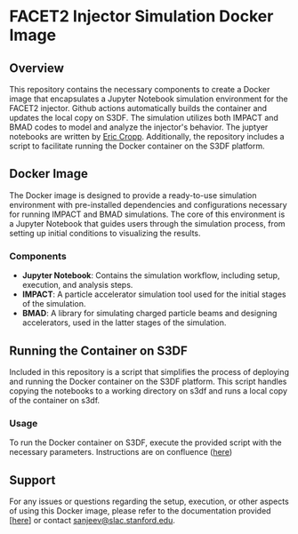 
# FACET2 Injector Simulation Docker Image

## Overview
This repository contains the necessary components to create a Docker image that encapsulates a Jupyter Notebook simulation environment for the FACET2 injector. Github actions automatically builds the container and updates the local copy on S3DF. The simulation utilizes both IMPACT and BMAD codes to model and analyze the injector's behavior. The juptyer notebooks are written by [Eric Cropp](https://github.com/ericcropp/Impact-T_Examples/blob/main/FACET-II_Impact_Bmad/Impact_Bmad.ipynb). Additionally, the repository includes a script to facilitate running the Docker container on the S3DF platform.

## Docker Image
The Docker image is designed to provide a ready-to-use simulation environment with pre-installed dependencies and configurations necessary for running IMPACT and BMAD simulations. The core of this environment is a Jupyter Notebook that guides users through the simulation process, from setting up initial conditions to visualizing the results.

### Components
- **Jupyter Notebook**: Contains the simulation workflow, including setup, execution, and analysis steps.
- **IMPACT**: A particle accelerator simulation tool used for the initial stages of the simulation.
- **BMAD**: A library for simulating charged particle beams and designing accelerators, used in the latter stages of the simulation.

## Running the Container on S3DF
Included in this repository is a script that simplifies the process of deploying and running the Docker container on the S3DF platform. This script handles copying the notebooks to a working directory on s3df and runs a local copy of the container on s3df.

### Usage
To run the Docker container on S3DF, execute the provided script with the necessary parameters. Instructions are on confluence ([here](https://confluence.slac.stanford.edu/x/HAGHGw))


## Support
For any issues or questions regarding the setup, execution, or other aspects of using this Docker image, please refer to the documentation provided [[here](https://confluence.slac.stanford.edu/x/HAGHGw)] or contact sanjeev@slac.stanford.edu.
